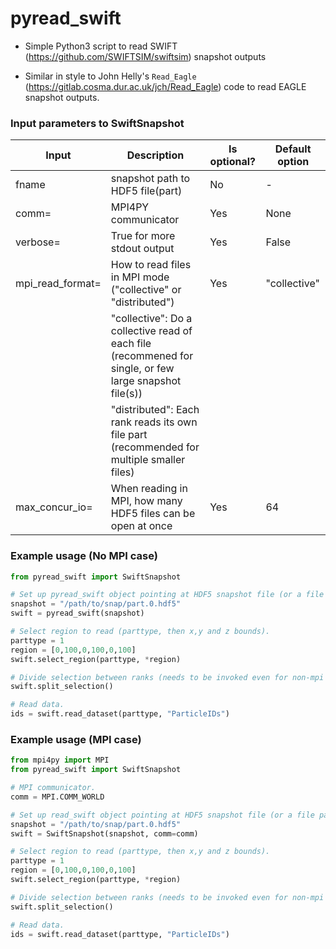# pyread_swift

- Simple Python3 script to read SWIFT (https://github.com/SWIFTSIM/swiftsim) snapshot outputs

- Similar in style to John Helly's `Read_Eagle` (https://gitlab.cosma.dur.ac.uk/jch/Read_Eagle) code to read EAGLE snapshot outputs.

### Input parameters to SwiftSnapshot

| Input | Description | Is optional? | Default option |
| ----- | ----------- | --------- | ------- | 
| fname | snapshot path to HDF5 file(part) | No | - |
| comm= | MPI4PY communicator | Yes | None |
| verbose= | True for more stdout output | Yes | False |
| mpi_read_format= | How to read files in MPI mode ("collective" or "distributed") | Yes | "collective" |
| | "collective": Do a collective read of each file (recommened for single, or few large snapshot file(s)) |
| | "distributed": Each rank reads its own file part (recommended for multiple smaller files) |
| max_concur_io= | When reading in MPI, how many HDF5 files can be open at once | Yes | 64 |

### Example usage (No MPI case)

```python
from pyread_swift import SwiftSnapshot

# Set up pyread_swift object pointing at HDF5 snapshot file (or a file part). 
snapshot = "/path/to/snap/part.0.hdf5"
swift = pyread_swift(snapshot)

# Select region to read (parttype, then x,y and z bounds).
parttype = 1
region = [0,100,0,100,0,100]
swift.select_region(parttype, *region)

# Divide selection between ranks (needs to be invoked even for non-mpi case).
swift.split_selection()

# Read data.
ids = swift.read_dataset(parttype, "ParticleIDs")
```

### Example usage (MPI case)

```python
from mpi4py import MPI
from pyread_swift import SwiftSnapshot

# MPI communicator.
comm = MPI.COMM_WORLD

# Set up read_swift object pointing at HDF5 snapshot file (or a file part). 
snapshot = "/path/to/snap/part.0.hdf5"
swift = SwiftSnapshot(snapshot, comm=comm)

# Select region to read (parttype, then x,y and z bounds).
parttype = 1
region = [0,100,0,100,0,100]
swift.select_region(parttype, *region)

# Divide selection between ranks (needs to be invoked even for non-mpi case).
swift.split_selection()

# Read data.
ids = swift.read_dataset(parttype, "ParticleIDs")
```


